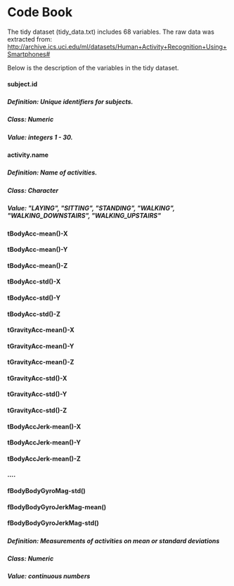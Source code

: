 # Code Book

The tidy dataset (tidy_data.txt) includes 68 variables. The raw data was extracted from: http://archive.ics.uci.edu/ml/datasets/Human+Activity+Recognition+Using+Smartphones#

Below is the description of the variables in the tidy dataset.

#### subject.id
#####
##### Definition: Unique identifiers for subjects. 
##### Class: Numeric
##### Value: integers 1 - 30.
#####
#####
#### activity.name
#####
##### Definition: Name of activities. 
##### Class: Character
##### Value: "LAYING", "SITTING", "STANDING", "WALKING", "WALKING_DOWNSTAIRS", "WALKING_UPSTAIRS"
#####
#####
#### tBodyAcc-mean()-X
#### tBodyAcc-mean()-Y
#### tBodyAcc-mean()-Z
#### tBodyAcc-std()-X
#### tBodyAcc-std()-Y
#### tBodyAcc-std()-Z
#### tGravityAcc-mean()-X
#### tGravityAcc-mean()-Y
#### tGravityAcc-mean()-Z
#### tGravityAcc-std()-X
#### tGravityAcc-std()-Y
#### tGravityAcc-std()-Z
#### tBodyAccJerk-mean()-X
#### tBodyAccJerk-mean()-Y
#### tBodyAccJerk-mean()-Z
#### .... 
#### fBodyBodyGyroMag-std()
#### fBodyBodyGyroJerkMag-mean()
#### fBodyBodyGyroJerkMag-std()
#####
##### Definition: Measurements of activities on mean or standard deviations
##### Class: Numeric
##### Value: continuous numbers

